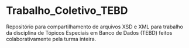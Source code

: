 # Trabalho_Coletivo_TEBD
Repositório para compartilhamento de arquivos XSD e XML para trabalho da disciplina de Tópicos Especiais em Banco de Dados (TEBD) feitos colaborativamente pela turma inteira. 
